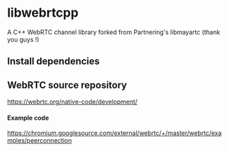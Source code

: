 # libwebrtcpp

A C++ WebRTC channel library forked from Partnering's libmayartc (thank you guys !)


## Install dependencies

## WebRTC source repository

https://webrtc.org/native-code/development/

#### Example code 
https://chromium.googlesource.com/external/webrtc/+/master/webrtc/examples/peerconnection